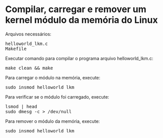 <h1> Compilar, carregar e remover um kernel módulo da memória do Linux</h1>

Arquivos necessários:

<pre>
helloworld_lkm.c
Makefile
</pre>

Executar comando para compilar o programa arquivo helloworld_lkm.c:

<pre>
make clean && make
</pre>

Para carregar o módulo na memória, execute: 

<pre>
sudo insmod helloworld_lkm
</pre>

Para verificar se o módulo foi carregado, execute: 

<pre>
lsmod | head
sudo dmesg -c > /dev/null
</pre>

Para remover o módulo da memória, execute: 

<pre>
sudo insmod helloworld_lkm
</pre>





